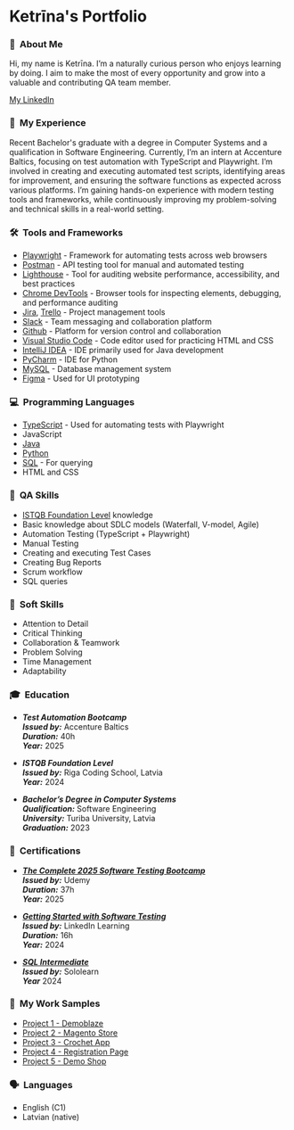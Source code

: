 # Ketrīna's Portfolio

### 👋 &nbsp;About Me
Hi, my name is Ketrīna. I’m a naturally curious person who enjoys learning by doing. I aim to make the most of every opportunity and grow into a valuable and contributing QA team member.

[My LinkedIn](https://www.linkedin.com/in/ketrina-sterna/)

### 💼 &nbsp;My Experience
Recent Bachelor's graduate with a degree in Computer Systems and a qualification in Software Engineering. Currently, I’m an intern at Accenture Baltics, focusing on test automation with TypeScript and Playwright. I’m involved in creating and executing automated test scripts, identifying areas for improvement, and ensuring the software functions as expected across various platforms. I’m gaining hands-on experience with modern testing tools and frameworks, while continuously improving my problem-solving and technical skills in a real-world setting.

### 🛠️ &nbsp;Tools and Frameworks
* [Playwright](https://playwright.dev/) - Framework for automating tests across web browsers
* [Postman](https://www.postman.com/) - API testing tool for manual and automated testing
* [Lighthouse](https://developer.chrome.com/docs/lighthouse/overview) - Tool for auditing website performance, accessibility, and best practices
* [Chrome DevTools](https://developer.chrome.com/docs/devtools) - Browser tools for inspecting elements, debugging, and performance auditing
* [Jira](https://www.atlassian.com/software/jira), [Trello](https://trello.com/) - Project management tools
* [Slack](https://slack.com/intl/en-gb/) - Team messaging and collaboration platform
* [Github](https://github.com/) - Platform for version control and collaboration
* [Visual Studio Code](https://code.visualstudio.com/) - Code editor used for practicing HTML and CSS
* [IntelliJ IDEA](https://www.jetbrains.com/idea/) - IDE primarily used for Java development
* [PyCharm](https://www.jetbrains.com/pycharm/) - IDE for Python
* [MySQL](https://www.mysql.com/) - Database management system
* [Figma](https://www.figma.com/) - Used for UI prototyping

### 💻 &nbsp;Programming Languages
* [TypeScript](https://www.typescriptlang.org/) - Used for automating tests with Playwright
* JavaScript
* [Java](https://www.java.com/en/)
* [Python](https://www.python.org/)
* [SQL](https://www.w3schools.com/sql/) - For querying
* HTML and CSS

### 🧠 &nbsp;QA Skills
* [ISTQB Foundation Level](https://www.istqb.org/certifications/certified-tester-foundation-level-ctfl-v4-0/) knowledge
* Basic knowledge about SDLC models (Waterfall, V-model, Agile)
* Automation Testing (TypeScript + Playwright)
* Manual Testing
* Creating and executing Test Cases
* Creating Bug Reports
* Scrum workflow
* SQL queries

### 💬 &nbsp;Soft Skills
* Attention to Detail
* Critical Thinking
* Collaboration & Teamwork
* Problem Solving
* Time Management
* Adaptability

### 🎓 &nbsp;Education
* _**Test Automation Bootcamp**_ <br>
_**Issued by:**_ Accenture Baltics<br>
_**Duration:**_ 40h<br>
_**Year:**_ 2025

* _**ISTQB Foundation Level**_ <br>
_**Issued by:**_ Riga Coding School, Latvia<br>
_**Year:**_ 2024

* _**Bachelor’s Degree in Computer Systems**_<br>
_**Qualification:**_ Software Engineering<br>
_**University:**_ Turiba University, Latvia<br>
_**Graduation:**_ 2023
 
 ### 🏅 &nbsp;Certifications
 * [_**The Complete 2025 Software Testing Bootcamp**_](Ketrina_Sterna_The_Complete_2025_Software_Testing_Bootcamp.pdf)<br>
_**Issued by:**_ Udemy<br>
_**Duration:**_ 37h<br>
_**Year:**_ 2025
 
 * [_**Getting Started with Software Testing**_](Ketrina_Sterna_Software_Testing_Certificate.pdf)<br>
 _**Issued by:**_ LinkedIn Learning<br>
 _**Duration:**_ 16h<br>
_**Year:**_ 2024

* [_**SQL Intermediate**_](Ketrina_Sterna_SQL_Certificate.pdf)<br>
 _**Issued by:**_ Sololearn<br>
 _**Year**_ 2024
 
### 🧩 &nbsp;My Work Samples
* [Project 1 - Demoblaze](https://drive.google.com/drive/folders/116hzm2rJOmr7huOOZAKp3zepQ9mvstj6?usp=sharing)
* [Project 2 - Magento Store](https://drive.google.com/drive/folders/1AHMVN_yvKBwWJ7JK8me_wOqygKnnpHVe?usp=sharing)
* [Project 3 - Crochet App](https://drive.google.com/drive/folders/1Tg-JIU03bJuTtN2BYTC4n6K2KSqQf5TI?usp=sharing)
* [Project 4 - Registration Page](https://drive.google.com/drive/folders/14sGiXC2A15yD6KftquScnmXDpJDjGlw3?usp=sharing)
* [Project 5 - Demo Shop]()
 
### 🗣️ &nbsp;Languages
* English (C1)
* Latvian (native)
